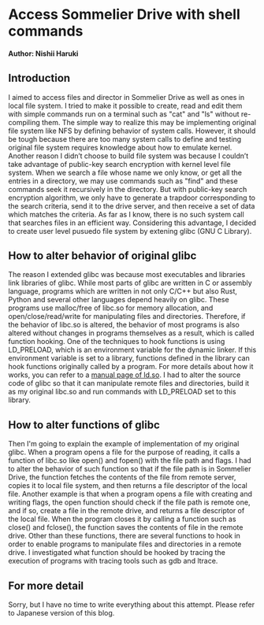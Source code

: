 # Access Sommelier Drive with shell commands
#### Author: Nishii Haruki

## Introduction
 
I aimed to access files and director in Sommelier Drive as well as ones in local file system. I tried to make it possible to create, read and edit them with simple commands run on a terminal such as "cat" and "ls" without re-compiling them. The simple way to realize this may be implementing original file system like NFS by defining behavior of system calls. However, it should be tough because there are too many system calls to define and testing original file system requires knowledge about how to emulate kernel. Another reason I didn’t choose to build file system was because I couldn’t take advantage of public-key search encryption with kernel level file system. When we search a file whose name we only know, or get all the entries in a directory, we may use commands such as "find" and these commands seek it recursively in the directory. But with public-key search encryption algorithm, we only have to generate a trapdoor corresponding to the search criteria, send it to the drive server, and then receive a set of data which matches the criteria. As far as I know, there is no such system call that searches files in an efficient way. Considering this advantage, I decided to create user level pusuedo file system by extening glibc (GNU C Library).

## How to alter behavior of original glibc

The reason I extended glibc was because most executables and libraries link libraries of glibc. While most parts of glibc are written in C or assembly language, programs which are written in not only C/C++ but also Rust, Python and several other languages depend heavily on glibc. These programs use malloc/free of libc.so for memory allocation, and open/close/read/write for manipulating files and directories. Therefore, if the behavior of libc.so is altered, the behavior of most programs is also altered without changes in programs themselves as a result, which is called function hooking. One of the techniques to hook functions is using LD_PRELOAD, which is an environment variable for the dynamic linker. If this environment variable is set to a library, functions defined in the library can hook functions originally called by a program. For more details about how it works, you can refer to a [manual page of ld.so](https://man7.org/linux/man-pages/man8/ld.so.8.html). I had to alter the source code of glibc so that it can manipulate remote files and directories, build it as my original libc.so and run commands with LD_PRELOAD set to this library.

## How to alter functions of glibc

Then I'm going to explain the example of implementation of my original glibc. When a program opens a file for the purpose of reading, it calls a function of libc.so like open() and fopen() with the file path and flags. I had to alter the behavior of such function so that if the file path is in Sommelier Drive, the function fetches the contents of the file from remote server, copies it to local file system, and then returns a file descriptor of the local file. Another example is that when a program opens a file with creating and writing flags, the open function should check if the file path is remote one, and if so, create a file in the remote drive, and returns a file descriptor of the local file. When the program closes it by calling a function such as close() and fclose(), the function saves the contents of file in the remote drive. Other than these functions, there are several functions to hook in order to enable programs to manipulate files and directories in a remote drive. I investigated what function should be hooked by tracing the execution of programs with tracing tools such as gdb and ltrace.

## For more detail

Sorry, but I have no time to write everything about this attempt. Please refer to Japanese version of this blog.
